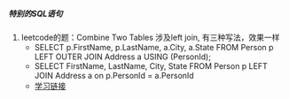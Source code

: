 ##### 特别的SQL语句


1. leetcode的题：Combine Two Tables 涉及left join, 有三种写法，效果一样
	* SELECT p.FirstName, p.LastName, a.City, a.State FROM Person p LEFT OUTER JOIN Address a USING (PersonId);
	* SELECT FirstName, LastName, City, State FROM Person p LEFT JOIN Address a on p.PersonId = a.PersonId
	* [学习链接](https://www.oschina.net/question/12_60726)
	
